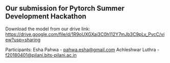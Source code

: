 <h2> Our submission for Pytorch Summer Development Hackathon </h2>

Download the model from our drive link: https://drive.google.com/file/d/1R9oUXGXai3C0h112Y7mJb3C9pLv_PvcC/view?usp=sharing

Participants:
Esha Pahwa - pahwa.esha@gmail.com
Achleshwar Luthra - f20180401@pilani.bits-pilani.ac.in
